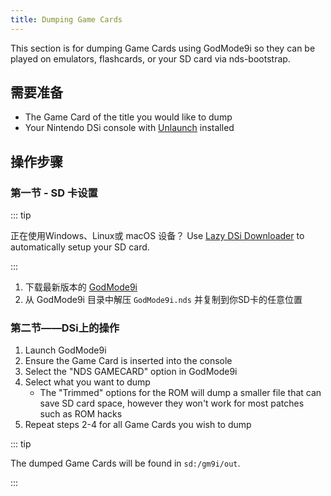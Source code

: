```yaml
---
title: Dumping Game Cards
---
```


This section is for dumping Game Cards using GodMode9i so they can be played on emulators, flashcards, or your SD card via nds-bootstrap.

## 需要准备
- The Game Card of the title you would like to dump
- Your Nintendo DSi console with [Unlaunch](installing-unlaunch.html) installed

## 操作步骤
### 第一节 - SD 卡设置

::: tip

正在使用Windows、Linux或 macOS 设备？ Use [Lazy DSi Downloader](lazy-dsi-downloader.html) to automatically setup your SD card.

:::

1. 下载最新版本的 [GodMode9i](https://github.com/DS-Homebrew/GodMode9i/releases)
1. 从 GodMode9i 目录中解压 `GodMode9i.nds` 并复制到你SD卡的任意位置

### 第二节——DSi上的操作
1. Launch GodMode9i
1. Ensure the Game Card is inserted into the console
1. Select the "NDS GAMECARD" option in GodMode9i
1. Select what you want to dump
   - The "Trimmed" options for the ROM will dump a smaller file that can save SD card space, however they won't work for most patches such as ROM hacks
1. Repeat steps 2-4 for all Game Cards you wish to dump

::: tip

The dumped Game Cards will be found in `sd:/gm9i/out`.

:::
